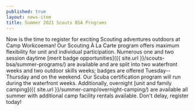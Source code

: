 ```yaml
---
published: true
layout: news-item
title: Summer 2021 Scouts BSA Programs
---
```


Now is the time to register for exciting Scouting adventures outdoors at Camp Workcoeman! Our Scouting À La Carte program offers maximum flexibility for unit and individual participation. Numerous one and two session daytime [merit badge opportunities]({{ site.url }}/scouts-bsa/summer-programs/) are available and are split into two waterfront weeks and two outdoor skills weeks; badges are offered Tuesday--Thursday and on the weekend. Our Scuba certification program will run during the waterfront weeks. Additionally, overnight [unit and family camping]({{ site.url }}/summer-camp/overnight-camping/) are available all summer with additional camp facility rentals available. Don't delay, register today!
